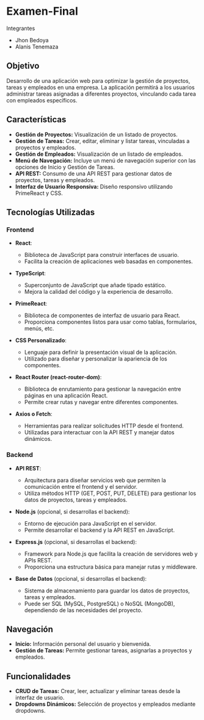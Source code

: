# Examen-Final 

Integrantes
- Jhon Bedoya
- Alanis Tenemaza
  
## Objetivo

Desarrollo de una aplicación web para optimizar la gestión de proyectos, tareas y empleados en una empresa. La aplicación permitirá a los usuarios administrar tareas asignadas a diferentes proyectos, vinculando cada tarea con empleados específicos.

## Características

- **Gestión de Proyectos:** Visualización de un listado de proyectos.
- **Gestión de Tareas:** Crear, editar, eliminar y listar tareas, vinculadas a proyectos y empleados.
- **Gestión de Empleados:** Visualización de un listado de empleados.
- **Menú de Navegación:** Incluye un menú de navegación superior con las opciones de Inicio y Gestión de Tareas.
- **API REST:** Consumo de una API REST para gestionar datos de proyectos, tareas y empleados.
- **Interfaz de Usuario Responsiva:** Diseño responsivo utilizando PrimeReact y CSS.
## Tecnologías Utilizadas

### Frontend

- **React**:
  - Biblioteca de JavaScript para construir interfaces de usuario.
  - Facilita la creación de aplicaciones web basadas en componentes.

- **TypeScript**:
  - Superconjunto de JavaScript que añade tipado estático.
  - Mejora la calidad del código y la experiencia de desarrollo.

- **PrimeReact**:
  - Biblioteca de componentes de interfaz de usuario para React.
  - Proporciona componentes listos para usar como tablas, formularios, menús, etc.

- **CSS Personalizado**:
  - Lenguaje para definir la presentación visual de la aplicación.
  - Utilizado para diseñar y personalizar la apariencia de los componentes.

- **React Router (react-router-dom)**:
  - Biblioteca de enrutamiento para gestionar la navegación entre páginas en una aplicación React.
  - Permite crear rutas y navegar entre diferentes componentes.

- **Axios o Fetch**:
  - Herramientas para realizar solicitudes HTTP desde el frontend.
  - Utilizadas para interactuar con la API REST y manejar datos dinámicos.

### Backend

- **API REST**:
  - Arquitectura para diseñar servicios web que permiten la comunicación entre el frontend y el servidor.
  - Utiliza métodos HTTP (GET, POST, PUT, DELETE) para gestionar los datos de proyectos, tareas y empleados.

- **Node.js** (opcional, si desarrollas el backend):
  - Entorno de ejecución para JavaScript en el servidor.
  - Permite desarrollar el backend y la API REST en JavaScript.

- **Express.js** (opcional, si desarrollas el backend):
  - Framework para Node.js que facilita la creación de servidores web y APIs REST.
  - Proporciona una estructura básica para manejar rutas y middleware.

- **Base de Datos** (opcional, si desarrollas el backend):
  - Sistema de almacenamiento para guardar los datos de proyectos, tareas y empleados.
  - Puede ser SQL (MySQL, PostgreSQL) o NoSQL (MongoDB), dependiendo de las necesidades del proyecto.

## Navegación
- **Inicio:** Información personal del usuario y bienvenida.
- **Gestión de Tareas:** Permite gestionar tareas, asignarlas a proyectos y empleados.
## Funcionalidades
- **CRUD de Tareas:** Crear, leer, actualizar y eliminar tareas desde la interfaz de usuario.
- **Dropdowns Dinámicos:** Selección de proyectos y empleados mediante dropdowns.
